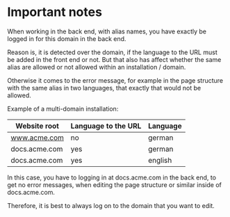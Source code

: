 # Important notes

When working in the back end, with alias names, you have exactly
be logged in for this domain in the back end.

Reason is, it is detected over the domain, if the language to the URL must be
added in the front end or not. But that also has affect whether the same alias
are allowed or not allowed within an installation / domain.

Otherwise it comes to the error message, for example in the page structure with
the same alias in two languages, that exactly that would not be allowed.

Example of a multi-domain installation:

Website root | Language to the URL | Language
---------- | --------------- | -------
www.acme.com | no | german
docs.acme.com | yes | german
docs.acme.com | yes | english

In this case, you have to logging in at docs.acme.com in the back end, to get
no error messages, when editing the page structure or similar inside of docs.acme.com.

Therefore, it is best to always log on to the domain that you want to edit.
